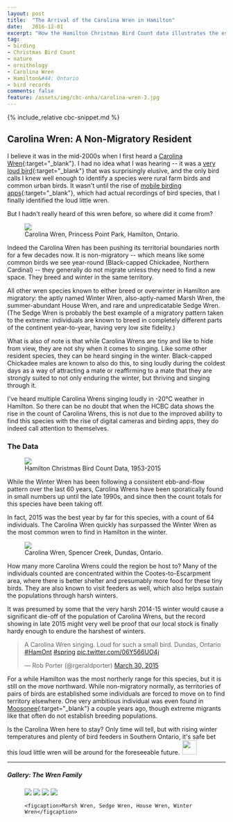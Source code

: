 ```yaml
---
layout: post
title:  "The Arrival of the Carolina Wren in Hamilton"
date:   2016-12-01
excerpt: "How the Hamilton Christmas Bird Count data illustrates the establishment of a booming population of Carolina Wrens in Hamilton."
tag:
- birding
- Christmas Bird Count
- nature
- ornithology
- Carolina Wren
- Hamilton&#44; Ontario
- bird records
comments: false
feature: /assets/img/cbc-onha/carolina-wren-3.jpg
---
```


{% include_relative cbc-snippet.md %}

## Carolina Wren: A Non-Migratory Resident

I believe it was in the mid-2000s when I first heard a [Carolina Wren](https://www.allaboutbirds.org/guide/Carolina_Wren/sounds){:target="_blank"}. I had no idea what I was hearing -- it was a [very loud bird](http://www.xeno-canto.org/species/Thryothorus-ludovicianus){:target="_blank"} that was surprisingly elusive, and the only bird calls I knew well enough to identify a species were rural farm birds and common urban birds. It wasn't until the rise of [mobile birding apps](http://www.audubon.org/news/the-best-birding-apps-and-field-guides){:target="_blank"}, which had actual recordings of bird species, that I finally identified the loud little wren. 

But I hadn't really heard of this wren before, so where did it come from?

<figure>
    <a href="/assets/img/cbc-onha/carolina-wren.jpg"><img src="/assets/img/cbc-onha/carolina-wren.jpg"></a>
    <figcaption>Carolina Wren, Princess Point Park, Hamilton, Ontario.</figcaption>
</figure>

Indeed the Carolina Wren has been pushing its territorial boundaries north for a few decades now. It is non-migratory -- which means like some common birds we see year-round (Black-capped Chickadee, Northern Cardinal) -- they generally do not migrate unless they need to find a new space. They breed and winter in the same territory.

All other wren species known to either breed or overwinter in Hamilton are migratory: the aptly named Winter Wren, also-aptly-named Marsh Wren, the summer-abundant House Wren, and rare and unpredicatable Sedge Wren. (The Sedge Wren is probably the best example of a migratory pattern taken to the extreme: individuals are known to breed in completely different parts of the continent year-to-year, having very low site fidelity.)

What is also of note is that while Carolina Wrens are tiny and like to hide from view, they are not shy when it comes to singing. Like some other resident species, they can be heard singing in the winter. Black-capped Chickadee males are known to also do this, to sing loudly during the coldest days as a way of attracting a mate or reaffirming to a mate that they are strongly suited to not only enduring the winter, but thriving and singing through it.

I've heard multiple Carolina Wrens singing loudly in -20°C weather in Hamilton. So there can be no doubt that when the HCBC data shows the rise in the count of Carolina Wrens, this is not due to the improved ability to find this species with the rise of digital cameras and birding apps, they do indeed call attention to themselves.

### The Data

<figure>
    <a href="/assets/img/cbc-onha/carw.png"><img src="/assets/img/cbc-onha/carw.png"></a>
    <figcaption>Hamilton Christmas Bird Count Data, 1953-2015</figcaption>
</figure>

While the Winter Wren has been following a consistent ebb-and-flow pattern over the last 60 years, Carolina Wrens have been sporatically found in small numbers up until the late 1990s, and since then the count totals for this species have been taking off.

In fact, 2015 was the best year by far for this species, with a count of 64 individuals. The Carolina Wren quickly has surpassed the Winter Wren as the most common wren to find in Hamilton in the winter.

<figure>
    <a href="/assets/img/cbc-onha/carolina-wren-2.jpg"><img src="/assets/img/cbc-onha/carolina-wren-2.jpg"></a>
    <figcaption>Carolina Wren, Spencer Creek, Dundas, Ontario.</figcaption>
</figure>

How many more Carolina Wrens could the region be host to? Many of the individuals counted are concentrated within the Cootes-to-Escarpment area, where there is better shelter and presumably more food for these tiny birds. They are also known to visit feeders as well, which also helps sustain the populations through harsh winters.

It was presumed by some that the very harsh 2014-15 winter would cause a significant die-off of the population of Carolina Wrens, but the record showing in late 2015 might very well be proof that our local stock is finally hardy enough to endure the harshest of winters.

<blockquote class="twitter-tweet" data-lang="en"><p lang="en" dir="ltr">A Carolina Wren singing. Loud for such a small bird. Dundas, Ontario <a href="https://twitter.com/hashtag/HamOnt?src=hash">#HamOnt</a> <a href="https://twitter.com/hashtag/spring?src=hash">#spring</a> <a href="http://t.co/06Y566UO4j">pic.twitter.com/06Y566UO4j</a></p>&mdash; Rob Porter (@rgeraldporter) <a href="https://twitter.com/rgeraldporter/status/582352809485553664">March 30, 2015</a></blockquote>
<script async src="//platform.twitter.com/widgets.js" charset="utf-8"></script>

For a while Hamilton was the most northerly range for this species, but it is still on the move northward. While non-migratory normally, as territories of pairs of birds are established some individuals are forced to move on to find territory elsewhere. One very ambitious individual was even found in [Moosonee](http://joshvandermeulen.blogspot.ca/2012/10/more-rarity-photos-from-moosonee.html){:target="_blank"} a couple years ago, though extreme migrants like that often do not establish breeding populations.

Is the Carolina Wren here to stay? Only time will tell, but with rising winter temperatures and plenty of bird feeders in Southern Ontario, it's safe bet this loud little wren will be around for the foreseeable future.<img src="http://robporter.ca/assets/img/feather-7.svg" style="width:33px;height:33px;display:inline;padding-left:6px" />

<hr />

##### Gallery: The Wren Family

<figure class="full">
    <a href="/assets/img/cbc-onha/marsh-wren.jpg"><img src="/assets/img/cbc-onha/marsh-wren.jpg"></a>
    <a href="/assets/img/cbc-onha/sedge-wren.jpg"><img src="/assets/img/cbc-onha/sedge-wren.jpg"></a>
    <a href="/assets/img/cbc-onha/house-wren.jpg"><img src="/assets/img/cbc-onha/house-wren.jpg"></a>
    <a href="/assets/img/cbc-onha/winter-wren.jpg"><img src="/assets/img/cbc-onha/winter-wren.jpg"></a>

    <figcaption>Marsh Wren, Sedge Wren, House Wren, Winter Wren</figcaption>
</figure>


